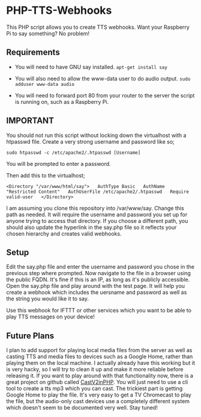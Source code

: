 # PHP-TTS-Webhooks
This PHP script allows you to create TTS webhooks. Want your Raspberry Pi to say something? No problem!
  
## Requirements
- You will need to have GNU say installed. 
`apt-get install say`

- You will also need to allow the www-data user to do audio output.
`sudo adduser www-data audio`

- You will need to forward port 80 from your router to the server the script is running on, such as a Raspberry Pi.

## IMPORTANT
You should not run this script without locking down the virtualhost with a htpasswd file. Create a very strong username and password like so;
  
`sudo htpasswd -c /etc/apache2/.htpasswd [Username]`
  
You will be prompted to enter a password.
  
Then add this to the virtualhost;
  
`<Directory "/var/www/html/say">  
  AuthType Basic  
  AuthName "Restricted Content"  
  AuthUserFile /etc/apache2/.htpasswd  
  Require valid-user  
</Directory>`  
  
I am assuming you clone this repository into /var/www/say. Change this path as needed. It will require the username and password you set up for anyone trying to access that directory. If you choose a different path, you should also update the hyperlink in the say.php file so it reflects your chosen hierarchy and creates valid webhooks.
  
## Setup
  
Edit the say.php file and enter the username and password you chose in the previous step where prompted. Now navigate to the file in a browser using the public FQDN. It's fine if this is an IP, as long as it's publicly accessible. Open the say.php file and play around with the test page. It will help you create a webhook which includes the uersname and password as well as the string you would like it to say. 
  
Use this webhook for IFTTT or other services which you want to be able to play TTS messages on your device!


## Future Plans
I plan to add support for playing local media files from the server as well as casting TTS and media files to devices such as a Google Home, rather than playing them on the local machine. I actually already have this working but it is very hacky, so I will try to clean it up and make it more reliable before releasing it. If you want to play around with that functionality now, there is a great project on github called [CastV2inPHP](https://github.com/ChrisRidings/CastV2inPHP). You will just need to use a cli tool to create a tts mp3 which you can cast. The trickiest part is getting Google Home to play the file. It's very easy to get a TV Chromecast to play the file, but the audio-only cast devices use a completely different system which doesn't seem to be documented very well. Stay tuned!

